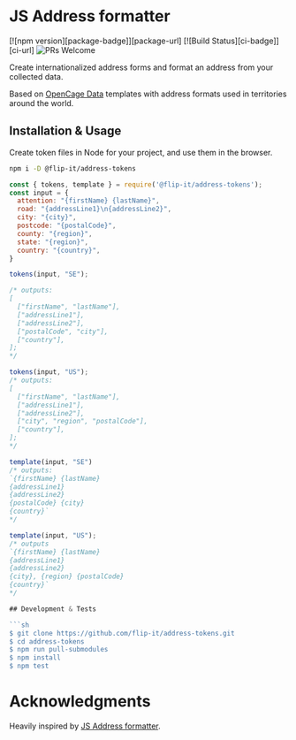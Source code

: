 # JS Address formatter


[![npm version][package-badge]][package-url] [![Build Status][ci-badge]][ci-url] ![PRs Welcome](https://img.shields.io/badge/PRs-welcome-brightgreen.svg)

Create internationalized address forms and format an address from your collected data. 

Based on [OpenCage Data](https://github.com/OpenCageData/address-formatting/) templates with address formats used in territories around the world.

## Installation & Usage

Create token files in Node for your project, and use them in the browser.

```sh
npm i -D @flip-it/address-tokens
```

````js
const { tokens, template } = require('@flip-it/address-tokens');
const input = {
  attention: "{firstName} {lastName}",
  road: "{addressLine1}\n{addressLine2}",
  city: "{city}",
  postcode: "{postalCode}",
  county: "{region}",
  state: "{region}",
  country: "{country}",
}

tokens(input, "SE");

/* outputs:
[
  ["firstName", "lastName"],
  ["addressLine1"],
  ["addressLine2"],
  ["postalCode", "city"],
  ["country"],
];
*/

tokens(input, "US");
/* outputs:
[
  ["firstName", "lastName"],
  ["addressLine1"],
  ["addressLine2"],
  ["city", "region", "postalCode"],
  ["country"],
];
*/

template(input, "SE")
/* outputs:
`{firstName} {lastName}
{addressLine1}
{addressLine2}
{postalCode} {city}
{country}`
*/

template(input, "US");
/* outputs
`{firstName} {lastName}
{addressLine1}
{addressLine2}
{city}, {region} {postalCode}
{country}`
*/

## Development & Tests

```sh
$ git clone https://github.com/flip-it/address-tokens.git
$ cd address-tokens
$ npm run pull-submodules
$ npm install
$ npm test
````

# Acknowledgments

Heavily inspired by [JS Address formatter](https://github.com/fragaria/address-formatter).